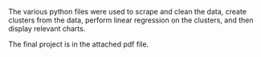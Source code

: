 The various python files were used to scrape and clean the data, create clusters from the data, perform linear regression on the clusters, and then display relevant charts.

The final project is in the attached pdf file.
